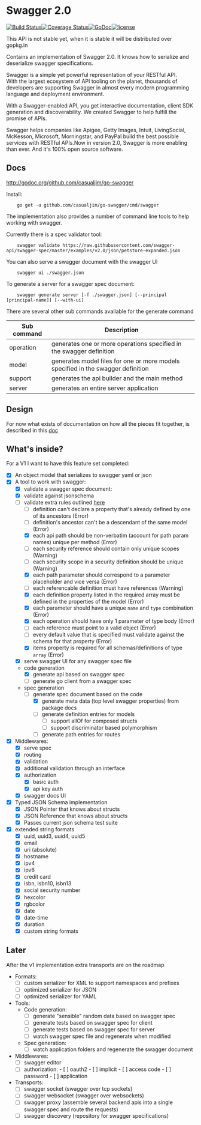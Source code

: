 Swagger 2.0
===========

[![Build Status](https://travis-ci.org/casualjim/go-swagger.svg?branch=master)](https://travis-ci.org/casualjim/go-swagger)[![Coverage Status](https://coveralls.io/repos/casualjim/go-swagger/badge.svg?branch=master)](https://coveralls.io/r/casualjim/go-swagger?branch=master)[![GoDoc](https://godoc.org/github.com/casualjim/go-swagger?status.svg)](http://godoc.org/github.com/casualjim/go-swagger)[![license](http://img.shields.io/badge/license-Apache%20v2-orange.svg)](https://raw.githubusercontent.com/swagger-api/swagger-spec/master/LICENSE)

This API is not stable yet, when it is stable it will be distributed over gopkg.in

Contains an implementation of Swagger 2.0. It knows how to serialize and deserialize swagger specifications.

Swagger is a simple yet powerful representation of your RESTful API.  
With the largest ecosystem of API tooling on the planet, thousands of developers are supporting Swagger in almost every modern programming language and deployment environment.

With a Swagger-enabled API, you get interactive documentation, client SDK generation and discoverability. We created Swagger to help fulfill the promise of APIs.

Swagger helps companies like Apigee, Getty Images, Intuit, LivingSocial, McKesson, Microsoft, Morningstar, and PayPal build the best possible services with RESTful APIs.Now in version 2.0, Swagger is more enabling than ever. And it's 100% open source software.

Docs
----

http://godoc.org/github.com/casualjim/go-swagger

Install:

		go get -u github.com/casualjim/go-swagger/cmd/swagger

The implementation also provides a number of command line tools to help working with swagger.

Currently there is a spec validator tool:

		swagger validate https://raw.githubusercontent.com/swagger-api/swagger-spec/master/examples/v2.0/json/petstore-expanded.json

You can also serve a swagger document with the swagger UI

		swagger ui ./swagger.json

To generate a server for a swagger spec document:

		swagger generate server [-f ./swagger.json] [--principal [principal-name]] [--with-ui]

There are several other sub commands available for the generate command

Sub command | Description
------------|----------------------------------------------------------------------------------
operation   | generates one or more operations specified in the swagger definition
model       | generates model files for one or more models specified in the swagger definition
support     | generates the api builder and the main method
server      | generates an entire server application

Design
------

For now what exists of documentation on how all the pieces fit together, is described in this [doc](design.md)


What's inside?
--------------

For a V1 I want to have this feature set completed:

-	[x] An object model that serializes to swagger yaml or json
-	[x] A tool to work with swagger:
	-	[x] validate a swagger spec document:
    -	[x] validate against jsonschema
    -	[ ] validate extra rules outlined [here](https://github.com/apigee-127/swagger-tools/blob/master/docs/Swagger_Validation.md)
      - [ ] definition can't declare a property that's already defined by one of its ancestors (Error)
      - [ ] definition's ancestor can't be a descendant of the same model (Error)
      - [x] each api path should be non-verbatim (account for path param names) unique per method (Error)
      - [ ] each security reference should contain only unique scopes (Warning)
      - [ ] each security scope in a security definition should be unique (Warning)
      - [x] each path parameter should correspond to a parameter placeholder and vice versa (Error)
      - [ ] each referencable definition must have references (Warning)
      - [x] each definition property listed in the required array must be defined in the properties of the model (Error)
      - [x] each parameter should have a unique `name` and `type` combination (Error)
      - [x] each operation should have only 1 parameter of type body (Error)
      - [ ] each reference must point to a valid object (Error)
      - [ ] every default value that is specified must validate against the schema for that property (Error)
      - [x] items property is required for all schemas/definitions of type `array` (Error)
	-	[x] serve swagger UI for any swagger spec file
  - code generation
    -	[x] generate api based on swagger spec
    -	[ ] generate go client from a swagger spec
  - spec generation
    -	[ ] generate spec document based on the code
      - [x] generate meta data (top level swagger properties) from package docs
      - [ ] generate definition entries for models
        - [ ] support allOf for composed structs
        - [ ] support discriminator based polymorphism
      - [ ] generate path entries for routes
-	[x] Middlewares:
	-	[x] serve spec
	-	[x] routing
	-	[x] validation
	-	[x] additional validation through an interface
	-	[x] authorization
		-	[x] basic auth
		-	[x] api key auth
	-	[x] swagger docs UI
-	[x] Typed JSON Schema implementation
	-	[x] JSON Pointer that knows about structs
	-	[x] JSON Reference that knows about structs
	-	[x] Passes current json schema test suite
-	[x] extended string formats
	-	[x] uuid, uuid3, uuid4, uuid5
	-	[x] email
	-	[x] uri (absolute)
	-	[x] hostname
	-	[x] ipv4
	-	[x] ipv6
	-	[x] credit card
	-	[x] isbn, isbn10, isbn13
	-	[x] social security number
	-	[x] hexcolor
	-	[x] rgbcolor
	-	[x] date
	-	[x] date-time
	-	[x] duration
	-	[x] custom string formats

Later
-----

After the v1 implementation extra transports are on the roadmap

- Formats:
	- [ ] custom serializer for XML to support namespaces and prefixes
	- [ ] optimized serializer for JSON
	- [ ] optimized serializer for YAML
- Tools:
  - Code generation:
    -	[ ] generate "sensible" random data based on swagger spec
    -	[ ] generate tests based on swagger spec for client
    -	[ ] generate tests based on swagger spec for server
    -	[ ] watch swagger spec file and regenerate when modified
  - Spec generation:
    -	[ ] watch application folders and regenerate the swagger document
- Middlewares:
	- [ ] swagger editor
  - [ ] authorization:
		-	[ ] oauth2
			-	[ ] implicit
			-	[ ] access code
			-	[ ] password
			-	[ ] application
-	Transports:
	-	[ ] swagger socket (swagger over tcp sockets)
	-	[ ] swagger websocket (swagger over websockets)
	- [ ] swagger proxy (assemble several backend apis into a single swagger spec and route the requests)
	- [ ] swagger discovery (repository for swagger specifications)

